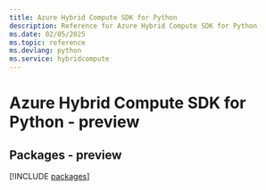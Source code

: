 ```yaml
---
title: Azure Hybrid Compute SDK for Python
description: Reference for Azure Hybrid Compute SDK for Python
ms.date: 02/05/2025
ms.topic: reference
ms.devlang: python
ms.service: hybridcompute
---
```

# Azure Hybrid Compute SDK for Python - preview
## Packages - preview
[!INCLUDE [packages](hybrid-compute-index.md)]